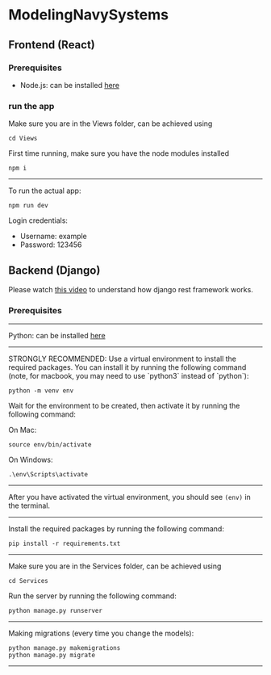 # ModelingNavySystems

## Frontend (React)

### Prerequisites
- Node.js: can be installed [here](https://nodejs.org/en)

### run the app
Make sure you are in the Views folder, can be achieved using
```
cd Views
```

First time running, make sure you have the node modules installed
```
npm i
```

<hr>

To run the actual app:
```
npm run dev
```

Login credentials:
- Username: example
- Password: 123456

## Backend (Django)

Please watch [this video](https://www.youtube.com/watch?v=t-uAgI-AUxc&t=260s) to understand how django rest framework works.
### Prerequisites
<hr>

Python: can be installed [here](https://www.python.org/downloads/)
<hr>
STRONGLY RECOMMENDED: Use a virtual environment to install the required packages. You can install it by running the following command (note, for macbook, you may need to use `python3` instead of `python`):

```
python -m venv env
```
Wait for the environment to be created, then activate it by running the following command:

On Mac:
```
source env/bin/activate
```

On Windows:
```
.\env\Scripts\activate
```
<hr>

After you have activated the virtual environment, you should see `(env)` in the terminal.
<hr>

Install the required packages by running the following command:
```
pip install -r requirements.txt
```
<hr>

Make sure you are in the Services folder, can be achieved using
```
cd Services
```

Run the server by running the following command:
```
python manage.py runserver
```
<hr>

Making migrations (every time you change the models):
```
python manage.py makemigrations
python manage.py migrate
```
<hr>
